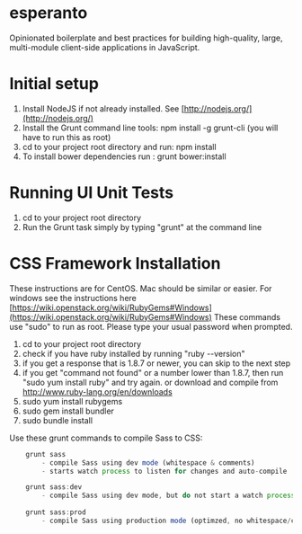esperanto
=========

Opinionated boilerplate and best practices for building high-quality, large, multi-module client-side applications in JavaScript.


Initial setup
===============

1. Install NodeJS if not already installed.  See [http://nodejs.org/](http://nodejs.org/)
2. Install the Grunt command line tools:  npm install -g grunt-cli (you will have to run this as root) 
3. cd to your project root directory and run: npm install
4. To install bower dependencies run : grunt bower:install


Running UI Unit Tests
===============
1. cd to your project root directory
2. Run the Grunt task simply by typing "grunt" at the command line


CSS Framework Installation
===============
These instructions are for CentOS. Mac should be similar or easier. For windows see the instructions here [https://wiki.openstack.org/wiki/RubyGems#Windows](https://wiki.openstack.org/wiki/RubyGems#Windows)
These commands use "sudo" to run as root. Please type your usual password when prompted.

1. cd to your project root directory 
2. check if you have ruby installed by running "ruby --version"
3. if you get a response that is 1.8.7 or newer, you can skip to the next step
4. if you get "command not found" or a number lower than 1.8.7, then run "sudo yum install ruby" and try again. or download and compile from http://www.ruby-lang.org/en/downloads
5. sudo yum install rubygems
6. sudo gem install bundler
7. sudo bundle install

Use these grunt commands to compile Sass to CSS:

```javascript
	grunt sass
		- compile Sass using dev mode (whitespace & comments)
		- starts watch process to listen for changes and auto-compile

	grunt sass:dev
		- compile Sass using dev mode, but do not start a watch process   
  
	grunt sass:prod
		- compile Sass using production mode (optimzed, no whitespace/comments
```


